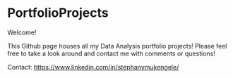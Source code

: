 # PortfolioProjects

Welcome!

This Github page houses all my Data Analysis portfolio projects! Please feel free to take a look around and contact me with comments or questions!

Contact: https://www.linkedin.com/in/stephanymukengele/
